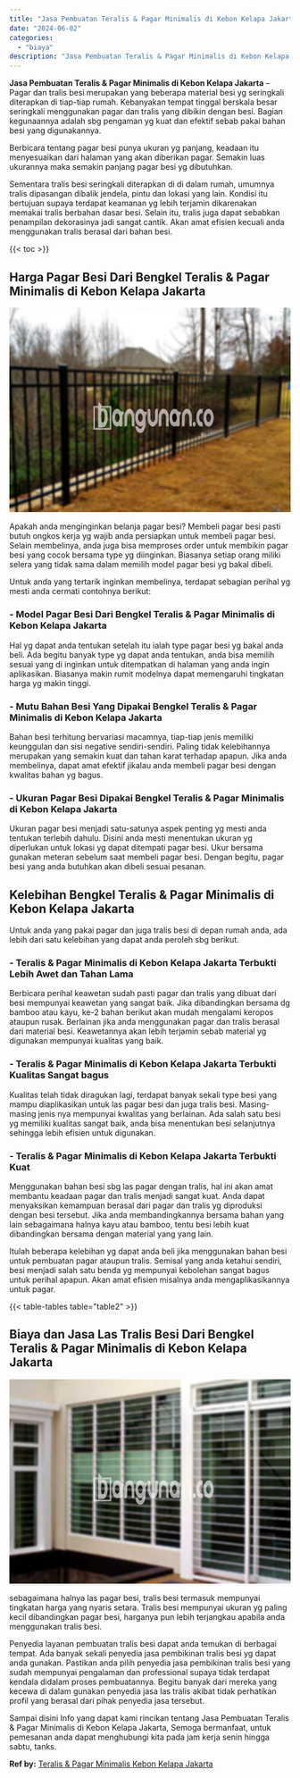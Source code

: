 ```yaml
---
title: "Jasa Pembuatan Teralis & Pagar Minimalis di Kebon Kelapa Jakarta"
date: "2024-06-02"
categories: 
  - "biaya"
description: "Jasa Pembuatan Teralis & Pagar Minimalis di Kebon Kelapa Jakarta. Sampai disini Info yang dapat kami rincikan tentang Jasa Pembuatan Teralis & Pagar Minimali..."
---
```


**Jasa Pembuatan Teralis & Pagar Minimalis di Kebon Kelapa Jakarta** – Pagar dan tralis besi merupakan yang beberapa material besi yg seringkali diterapkan di tiap-tiap rumah. Kebanyakan tempat tinggal berskala besar seringkali menggunakan pagar dan tralis yang dibikin dengan besi. Bagian kegunaannya adalah sbg pengaman yg kuat dan efektif sebab pakai bahan besi yang digunakannya.

Berbicara tentang pagar besi punya ukuran yg panjang, keadaan itu menyesuaikan dari halaman yang akan diberikan pagar. Semakin luas ukurannya maka semakin panjang pagar besi yg dibutuhkan.

Sementara tralis besi seringkali diterapkan di di dalam rumah, umumnya tralis dipasangan dibalik jendela, pintu dan lokasi yang lain. Kondisi itu bertujuan supaya terdapat keamanan yg lebih terjamin dikarenakan memakai tralis berbahan dasar besi. Selain itu, tralis juga dapat sebabkan penampilan dekorasinya jadi sangat cantik. Akan amat efisien kecuali anda menggunakan tralis berasal dari bahan besi.

{{< toc >}}

## Harga Pagar Besi Dari Bengkel Teralis & Pagar Minimalis di Kebon Kelapa Jakarta

![Jasa Pembuatan Teralis & Pagar Minimalis di Kebon Kelapa Jakarta](/images/pagar-minimalis-murah-20.png)

Apakah anda menginginkan belanja pagar besi? Membeli pagar besi pasti butuh ongkos kerja yg wajib anda persiapkan untuk membeli pagar besi. Selain membelinya, anda juga bisa memproses order untuk membikin pagar besi yang cocok bersama type yg diinginkan. Biasanya setiap orang miliki selera yang tidak sama dalam memilih model pagar besi yg bakal dibeli.

Untuk anda yang tertarik inginkan membelinya, terdapat sebagian perihal yg mesti anda cermati contohnya berikut:
### \- Model Pagar Besi Dari Bengkel Teralis & Pagar Minimalis di Kebon Kelapa Jakarta

Hal yg dapat anda tentukan setelah itu ialah type pagar besi yg bakal anda beli. Ada begitu banyak type yg dapat anda tentukan, anda bisa memilih sesuai yang di inginkan untuk ditempatkan di halaman yang anda ingin aplikasikan. Biasanya makin rumit modelnya dapat memengaruhi tingkatan harga yg makin tinggi.

### \- Mutu Bahan Besi Yang Dipakai Bengkel Teralis & Pagar Minimalis di Kebon Kelapa Jakarta

Bahan besi terhitung bervariasi macamnya, tiap-tiap jenis memiliki keunggulan dan sisi negative sendiri-sendiri. Paling tidak kelebihannya merupakan yang semakin kuat dan tahan karat terhadap apapun. Jika anda membelinya, dapat amat efektif jikalau anda membeli pagar besi dengan kwalitas bahan yg bagus.

### \- Ukuran Pagar Besi Dipakai Bengkel Teralis & Pagar Minimalis di Kebon Kelapa Jakarta

Ukuran pagar besi menjadi satu-satunya aspek penting yg mesti anda tentukan terlebih dahulu. Disini anda mesti menentukan ukuran yg diperlukan untuk lokasi yg dapat ditempati pagar besi. Ukur bersama gunakan meteran sebelum saat membeli pagar besi. Dengan begitu, pagar besi yang anda butuhkan akan dibeli sesuai pesanan.

## Kelebihan Bengkel Teralis & Pagar Minimalis di Kebon Kelapa Jakarta

Untuk anda yang pakai pagar dan juga tralis besi di depan rumah anda, ada lebih dari satu kelebihan yang dapat anda peroleh sbg berikut.

### \- Teralis & Pagar Minimalis di Kebon Kelapa Jakarta Terbukti Lebih Awet dan Tahan Lama

Berbicara perihal keawetan sudah pasti pagar dan tralis yang dibuat dari besi mempunyai keawetan yang sangat baik. Jika dibandingkan bersama dg bamboo atau kayu, ke-2 bahan berikut akan mudah mengalami keropos ataupun rusak. Berlainan jika anda menggunakan pagar dan tralis berasal dari material besi. Keawetannya akan lebih terjamin sebab material yg digunakan mempunyai kualitas yang baik.

### \- Teralis & Pagar Minimalis di Kebon Kelapa Jakarta Terbukti Kualitas Sangat bagus

Kualitas telah tidak diragukan lagi, terdapat banyak sekali type besi yang mampu diaplikasikan untuk las pagar besi dan juga tralis besi. Masing-masing jenis nya mempunyai kwalitas yang berlainan. Ada salah satu besi yg memiliki kualitas sangat baik, anda bisa menentukan besi selanjutnya sehingga lebih efisien untuk digunakan.

### \- Teralis & Pagar Minimalis di Kebon Kelapa Jakarta Terbukti Kuat

Menggunakan bahan besi sbg las pagar dengan tralis, hal ini akan amat membantu keadaan pagar dan tralis menjadi sangat kuat. Anda dapat menyaksikan kemampuan berasal dari pagar dan tralis yg diproduksi dengan besi tersebut. Jika anda membandingkannya bersama bahan yang lain sebagaimana halnya kayu atau bamboo, tentu besi lebih kuat dibandingkan bersama dengan material yang yang lain.

Itulah beberapa kelebihan yg dapat anda beli jika menggunakan bahan besi untuk pembuatan pagar ataupun tralis. Semisal yang anda ketahui sendiri, besi menjadi salah satu benda yg mempunyai kebolehan sangat bagus untuk perihal apapun. Akan amat efisien misalnya anda mengaplikasikannya untuk pagar.

{{< table-tables table="table2" >}}

## Biaya dan Jasa Las Tralis Besi Dari Bengkel Teralis & Pagar Minimalis di Kebon Kelapa Jakarta

![Jasa Pembuatan Teralis & Pagar Minimalis di Kebon Kelapa Jakarta](/images/teralis-minimalis-murah-04.png)

sebagaimana halnya las pagar besi, tralis besi termasuk mempunyai tingkatan harga yang nyaris setara. Tralis besi mempunyai ukuran yg paling kecil dibandingkan pagar besi, harganya pun lebih terjangkau apabila anda menggunakan tralis besi.

Penyedia layanan pembuatan tralis besi dapat anda temukan di berbagai tempat. Ada banyak sekali penyedia jasa pembikinan tralis besi yg dapat anda gunakan. Pastikan anda pilih penyedia jasa pembikinan tralis besi yang sudah mempunyai pengalaman dan professional supaya tidak terdapat kendala didalam proses pembuatannya. Begitu banyak dari mereka yang kecewa di dalam gunakan penyedia jasa las tralis akibat tidak perhatikan profil yang berasal dari pihak penyedia jasa tersebut.

Sampai disini Info yang dapat kami rincikan tentang Jasa Pembuatan Teralis & Pagar Minimalis di Kebon Kelapa Jakarta, Semoga bermanfaat, untuk pemesanan anda dapat menghubungi kita pada jam kerja senin hingga sabtu, tanks.

**Ref by:** [Teralis & Pagar Minimalis Kebon Kelapa Jakarta](https://id.wikipedia.org/wiki/Teralis)
